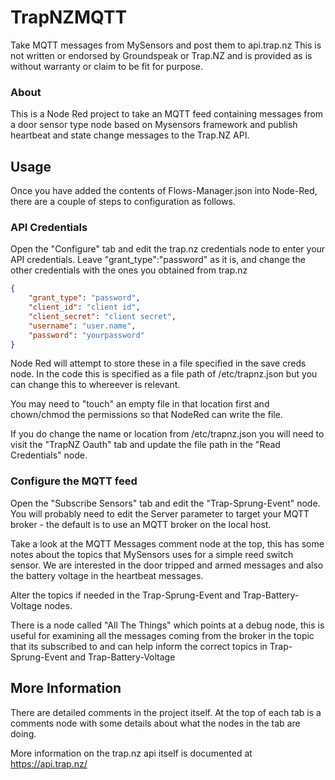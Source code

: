 TrapNZMQTT
==========

Take MQTT messages from MySensors and post them to api.trap.nz
This is not written or endorsed by Groundspeak or Trap.NZ and is provided as is without warranty or claim to be fit for purpose.

### About

This is a Node Red project to take an MQTT feed containing messages from a door sensor type node based on Mysensors framework and publish heartbeat and state change messages to the Trap.NZ API.

## Usage
Once you have added the contents of Flows-Manager.json into Node-Red, there are a couple of steps to configuration as follows.

### API Credentials 
Open the "Configure" tab and edit the trap.nz credentials node to enter your API credentials. Leave "grant_type":"password" as it is, and change the other credentials with the ones you obtained from trap.nz

```json
{
    "grant_type": "password",
    "client_id": "client id",
    "client_secret": "client secret",
    "username": "user.name",
    "password": "yourpassword"
}
```
Node Red will attempt to store these in a file specified in the save creds node. In the code this is specified as a file path of /etc/trapnz.json but you can change this to whereever is relevant. 

You may need to "touch" an empty file in that location first and chown/chmod the permissions so that NodeRed can write the file.

If you do change the name or location from /etc/trapnz.json you will need to visit the "TrapNZ Oauth" tab and update the file path in the "Read Credentials" node.

### Configure the MQTT feed
Open the "Subscribe Sensors" tab and edit the "Trap-Sprung-Event" node. You will probably need to edit the Server parameter to target your MQTT broker - the default is to use an MQTT broker on the local host.

Take a look at the MQTT Messages comment node at the top, this has some notes about the topics that MySensors uses for a simple reed switch sensor. We are interested in the door tripped and armed messages and also the battery voltage in the heartbeat messages.

Alter the topics if needed in the Trap-Sprung-Event and Trap-Battery-Voltage nodes.

There is a node called "All The Things" which points at a debug node, this is useful for examining all the messages coming from the broker in the topic that its subscribed to and can help inform the correct topics in Trap-Sprung-Event and Trap-Battery-Voltage

## More Information
There are detailed comments in the project itself. At the top of each tab is a comments node with some details about what the nodes in the tab are doing.

More information on the trap.nz api itself is documented at https://api.trap.nz/
